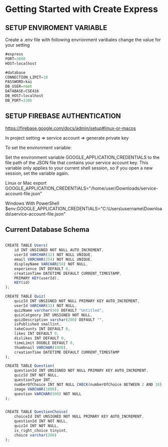 # Getting Started with Create Express

## SETUP ENVIROMENT VARIABLE
Create a .env file with following envrionment varibales
change the value for your setting
```javascript
#express
PORT=3000
HOST=localhost

#database
CONNECTION_LIMIT=10
PASSWORD=kai
DB_USER=root
DATABASE=CSE416
DB_HOST=localhost
DB_PORT=3306
```

## SETUP FIREBASE AUTHENTICATION
https://firebase.google.com/docs/admin/setup#linux-or-macos

In project setting => service account => generate private key

To set the environment variable:

Set the environment variable GOOGLE_APPLICATION_CREDENTIALS to the file path of the JSON file that contains your service account key. This variable only applies to your current shell session, so if you open a new session, set the variable again.

Linux or Mac
export GOOGLE_APPLICATION_CREDENTIALS="/home/user/Downloads/service-account-file.json"

Windows With PowerShell
$env:GOOGLE_APPLICATION_CREDENTIALS="C:\Users\username\Downloads\service-account-file.json"


## Current Database Schema

```javascript

CREATE TABLE Users(
    id INT UNSIGNED NOT NULL AUTO_INCREMENT,
    userId VARCHAR(32) NOT NULL UNIQUE,
    email VARCHAR(254) NOT NULL UNIQUE,
    displayName VARCHAR(50) NOT NULL,
    experience INT DEFAULT 0,
    creationTime DATETIME DEFAULT CURRENT_TIMESTAMP,
    PRIMARY KEY(userId),
    KEY(id)
);

CREATE TABLE Quiz(
	quizId INT UNSIGNED NOT NULL PRIMARY KEY AUTO_INCREMENT,
    userId VARCHAR(32) NOT NULL,
    quizName varchar(50) DEFAULT "Untitled",
    quizCatgeory INT UNSIGNED NOT NULL,
    quizDescription varchar(200) DEFAULT "",
    isPublished smallint,
    takeCounts INT DEFAULT 0,
    likes INT DEFAULT 0,
    dislikes INT DEFAULT 0,
    timeLimit DOUBLE DEFAULT 0,
    thumbnail VARCHAR(1000),
    creationTime DATETIME DEFAULT CURRENT_TIMESTAMP
);

CREATE TABLE Question(
	questionId INT UNSIGNED NOT NULL PRIMARY KEY AUTO_INCREMENT,
    quizId INT NOT NULL,
    questionType INT,
    numberOfChoice INT NOT NULL CHECK(numberOfChoice BETWEEN 2 AND 10),
    image VARCHAR(1000),
    question VARCHAR(500) NOT NULL
);


CREATE TABLE QuestionChoice(
	choiceId INT UNSIGNED NOT NULL PRIMARY KEY AUTO_INCREMENT,
    questionId INT NOT NULL,
    quizId INT NOT NULL,
    is_right_choice tinyint,
    choice varchar(200)
);

```


